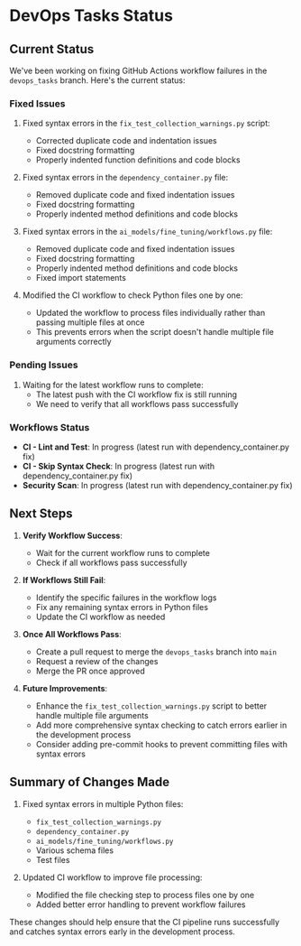 # DevOps Tasks Status

## Current Status

We've been working on fixing GitHub Actions workflow failures in the `devops_tasks` branch. Here's the current status:

### Fixed Issues
1. Fixed syntax errors in the `fix_test_collection_warnings.py` script:
   - Corrected duplicate code and indentation issues
   - Fixed docstring formatting
   - Properly indented function definitions and code blocks

2. Fixed syntax errors in the `dependency_container.py` file:
   - Removed duplicate code and fixed indentation issues
   - Fixed docstring formatting
   - Properly indented method definitions and code blocks

3. Fixed syntax errors in the `ai_models/fine_tuning/workflows.py` file:
   - Removed duplicate code and fixed indentation issues
   - Fixed docstring formatting
   - Properly indented method definitions and code blocks
   - Fixed import statements

4. Modified the CI workflow to check Python files one by one:
   - Updated the workflow to process files individually rather than passing multiple files at once
   - This prevents errors when the script doesn't handle multiple file arguments correctly

### Pending Issues
1. Waiting for the latest workflow runs to complete:
   - The latest push with the CI workflow fix is still running
   - We need to verify that all workflows pass successfully

### Workflows Status

- **CI - Lint and Test**: In progress (latest run with dependency_container.py fix)
- **CI - Skip Syntax Check**: In progress (latest run with dependency_container.py fix)
- **Security Scan**: In progress (latest run with dependency_container.py fix)

## Next Steps

1. **Verify Workflow Success**:
   - Wait for the current workflow runs to complete
   - Check if all workflows pass successfully

2. **If Workflows Still Fail**:
   - Identify the specific failures in the workflow logs
   - Fix any remaining syntax errors in Python files
   - Update the CI workflow as needed

3. **Once All Workflows Pass**:
   - Create a pull request to merge the `devops_tasks` branch into `main`
   - Request a review of the changes
   - Merge the PR once approved

4. **Future Improvements**:
   - Enhance the `fix_test_collection_warnings.py` script to better handle multiple file arguments
   - Add more comprehensive syntax checking to catch errors earlier in the development process
   - Consider adding pre-commit hooks to prevent committing files with syntax errors

## Summary of Changes Made

1. Fixed syntax errors in multiple Python files:
   - `fix_test_collection_warnings.py`
   - `dependency_container.py`
   - `ai_models/fine_tuning/workflows.py`
   - Various schema files
   - Test files

2. Updated CI workflow to improve file processing:
   - Modified the file checking step to process files one by one
   - Added better error handling to prevent workflow failures

These changes should help ensure that the CI pipeline runs successfully and catches syntax errors early in the development process.
